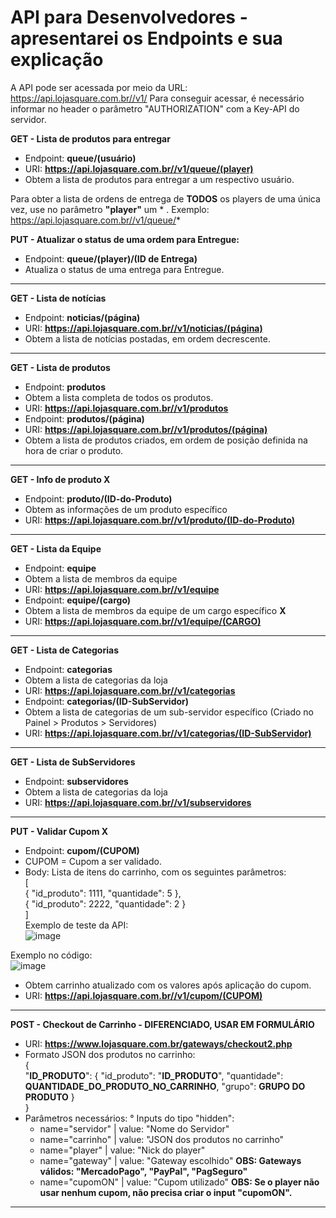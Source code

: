 # API para Desenvolvedores - apresentarei os Endpoints e sua explicação
A API pode ser acessada por meio da URL: https://api.lojasquare.com.br//v1/<endpoint>
Para conseguir acessar, é necessário informar no header o parâmetro "AUTHORIZATION" com a Key-API do servidor.

**GET - Lista de produtos para entregar**
- Endpoint: **queue/(usuário)**
- URI: **https://api.lojasquare.com.br//v1/queue/(player)**
- Obtem a lista de produtos para entregar a um respectivo usuário.

Para obter a lista de ordens de entrega de **TODOS** os players de uma única vez, use no parâmetro **"player"** um * .
Exemplo:
https://api.lojasquare.com.br//v1/queue/*

**PUT - Atualizar o status de uma ordem para Entregue:**
- Endpoint: **queue/(player)/(ID de Entrega)**
- Atualiza o status de uma entrega para Entregue.
<hr>

**GET - Lista de notícias**
- Endpoint: **noticias/(página)**
- URI: **https://api.lojasquare.com.br//v1/noticias/(página)**
- Obtem a lista de notícias postadas, em ordem decrescente.
<hr>

**GET - Lista de produtos**
- Endpoint: **produtos**
- Obtem a lista completa de todos os produtos.
- URI: **https://api.lojasquare.com.br//v1/produtos**
- Endpoint: **produtos/(página)**
- URI: **https://api.lojasquare.com.br//v1/produtos/(página)**
- Obtem a lista de produtos criados, em ordem de posição definida na hora de criar o produto.
<hr>

**GET - Info de produto X**
- Endpoint: **produto/(ID-do-Produto)**
- Obtem as informações de um produto específico
- URI: **https://api.lojasquare.com.br//v1/produto/(ID-do-Produto)**
<hr>

**GET - Lista da Equipe**
- Endpoint: **equipe**
- Obtem a lista de membros da equipe
- URI: **https://api.lojasquare.com.br//v1/equipe**
- Endpoint: **equipe/(cargo)**
- Obtem a lista de membros da equipe de um cargo específico **X**
- URI: **https://api.lojasquare.com.br//v1/equipe/(CARGO)**
<hr>

**GET - Lista de Categorias**
- Endpoint: **categorias**
- Obtem a lista de categorias da loja
- URI: **https://api.lojasquare.com.br//v1/categorias**
- Endpoint: **categorias/(ID-SubServidor)**
- Obtem a lista de categorias de um sub-servidor específico (Criado no Painel > Produtos > Servidores)
- URI: **https://api.lojasquare.com.br//v1/categorias/(ID-SubServidor)**
<hr>

**GET - Lista de SubServidores**
- Endpoint: **subservidores**
- Obtem a lista de categorias da loja
- URI: **https://api.lojasquare.com.br//v1/subservidores**
<hr>

**PUT - Validar Cupom X**
- Endpoint: **cupom/(CUPOM)**
- CUPOM = Cupom a ser validado.<br>
- Body: Lista de itens do carrinho, com os seguintes parâmetros:<br>
[<br>
		{
			"id_produto": 1111,
			"quantidade": 5
		},<br>
		{
			"id_produto": 2222,
			"quantidade": 2
		}<br>
]<br>
Exemplo de teste da API:<br>
![image](https://user-images.githubusercontent.com/56046755/83031275-bd0bb680-a00a-11ea-9f53-1554f495101d.png)<br>

Exemplo no código:<br>
![image](https://user-images.githubusercontent.com/56046755/83031451-f2b09f80-a00a-11ea-8062-7f60a6eebeee.png)<br>

- Obtem carrinho atualizado com os valores após aplicação do cupom.<br>
- URI: **https://api.lojasquare.com.br//v1/cupom/(CUPOM)**
<hr>

**POST - Checkout de Carrinho - DIFERENCIADO, USAR EM FORMULÁRIO**
- URI: **https://www.lojasquare.com.br/gateways/checkout2.php**
- Formato JSON dos produtos no carrinho: <br>
{ <br>
    "**ID_PRODUTO**": {
        "id_produto": "**ID_PRODUTO**",
        "quantidade": **QUANTIDADE_DO_PRODUTO_NO_CARRINHO**,
        "grupo": **GRUPO DO PRODUTO**
    } <br>
} <br>
- Parâmetros necessários:
° Inputs do tipo "hidden":
  - name="servidor"               | value: "Nome do Servidor"
  - name="carrinho"                     | value: "JSON dos produtos no carrinho"
  - name="player"                 | value: "Nick do player"
  - name="gateway"                | value: "Gateway escolhido"
    **OBS: Gateways válidos: "MercadoPago", "PayPal", "PagSeguro"**
  - name="cupomON"                | value: "Cupom utilizado"
    **OBS: Se o player não usar nenhum cupom, não precisa criar o input "cupomON".**
<hr>
